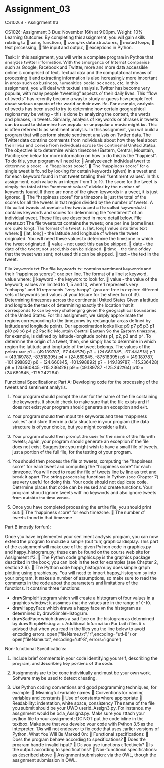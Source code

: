 # Assignment_03
CS1026B - Assignment #3

CS1026: Assignment 3
Due: November 16th at 9:00pm.
Weight: 10%
Learning Outcome:
By completing this assignment, you will gain skills relating to
 using functions,
 complex data structures,
 nested loops,
 text processing,
 file input and output,
 exceptions in Python.

Task:
In this assignment, you will write a complete program in Python that analyzes twitter information.
With the emergence of Internet companies such as Google, Facebook and Twitter, more and more
data accessible online is comprised of text. Textual data and the computational means of processing it
and extracting information is also increasingly more important in areas such as business, humanities,
social sciences, etc. In this assignment, you will deal with textual analysis.
Twitter has become very popular, with many people “tweeting” aspects of their daily lives. This “flow
of tweets” has recently become a way to study or guess how people feel about various aspects of the
world or their own life. For example, analysis of tweets has been used to try to determine how certain
geographical regions may be voting – this is done by analyzing the content, the words and phrases, in
tweets. Similarly, analysis of key words or phrases in tweets can be used to determine how popular or
unpopular a movie might be. This is often referred to as sentiment analysis.
In this assignment, you will build a program that will perform simple sentiment analysis on Twitter
data. The Twitter data contains comments from individuals about how they feel about their lives and
comes from individuals across the continental United States. The objective is to determine which
timezone (Eastern, Central, Mountain, Pacific; see below for more information on how to do this) is
the “happiest”. To do this, your program will need to:
 Analyze each individual tweet to determine a score – a “happiness score”.
 The “happiness score” for a single tweet is found by looking for certain keywords
(given) in a tweet and for each keyword found in that tweet totaling their “sentiment
values”. In this assignment, each value is an integer from 1 to 10. The score for the
tweet is simply the total of the “sentiment values” divided by the number of keywords
found. If there are none of the given keywords in a tweet, it is just ignored.
 The “happiness score” for a timezone is just the total of the scores for all the tweets in
that region divided by the number of tweets.
A file called tweets.txt contains the tweets and a file called keywords.txt contains keywords
and scores for determining the “sentiment” of an individual tweet. These files are described in
more detail below.
File tweets.txt
The file tweets.txt contains the tweets; one per line (some lines are quite long). The format of
a tweet is:
[lat, long] value date time text
where:
 [lat, long] - the latitude and longitude of where the tweet originated. You will need
these values to determine the timezone in which the tweet originated.
 value – not used; this can be skipped.
 date – the date of the tweet; not used, this can be skipped.
 time – the time of day that the tweet was sent; not used this can be skipped.
 text – the text in the tweet.

File keywords.txt
The file keywords.txt contains sentiment keywords and their “happiness scores”; one per line.
The format of a line is:
keyword, value
where:
 keyword - the keyword to look for.
 value – the value of the keyword; values are limited to 1, 5 and 10, where 1 represents
very “unhappy” and 10 represents “very happy”.
(you are free to explore different sets of keywords and values at your leisure for the sheer fun of it!).
Determining timezones across the continental United States
Given a latitude and longitude the task of determining exactly the location that it corresponds
to can be very challenging given the geographical boundaries of the United States. For this
assignment, we simply approximate the regions corresponding to the timezones by rectangular
areas defined by latitude and longitude points. Our approximation looks like:
p9 p7 p5 p3 p1
p10 p8 p6 p4 p2
Pacific Mountain Central Eastern
So the Eastern timezone, for example, is defined by latitude-longitude points p1, p2, p3 and
p4. To determine the origin of a tweet, then, one simply has to determine in which region the
latitude and longitude of the tweet belongs. The values of the points are:
p1 = (49.189787, -67.444574)
p2 = (24.660845, -67.444574)
p3 = (49.189787, -87.518395)
p4 = (24.660845, -87.518395)
p5 = (49.189787, -101.998892)
p6 = (24.660845, -101.998892)
p7 = (49.189787, -115.236428)
p8 = (24.660845, -115.236428)
p9 = (49.189787, -125.242264)
p10 = (24.660845, -125.242264)

Functional Specifications:
Part A: Developing code for the processing of the tweets and sentiment analysis.
1. Your program should prompt the user for the name of the file containing the keywords. It should
check to make sure that the file exists and if does not exist your program should generate an
exception and exit.

2. Your program should then input the keywords and their “happiness values” and store them in a
data structure in your program (the data structure is of your choice, but you might consider a list).

3. Your program should then prompt the user for the name of the file with tweets; again, your
program should generate an exception if the file does not exist. Suggestion: you might wish to
have a small file of tweets, just a portion of the full file, for the testing of your program.

4. You should then process the file of tweets, computing the “happiness score” for each tweet and
computing the “happiness score” for each timezone. You will need to read the file of tweets line
by line as text and break it apart. The string processing functions in Python (see Chapter 7) are
very useful for doing this. Your code should not duplicate code. Determine places that code can be
reused and create functions. Your program should ignore tweets with no keywords and also
ignore tweets from outside the time zones.

5. Once you have completed processing the entire file, you should print out:
 The “happiness score” for each timezone.
 The number of tweets found in that timezone.

Part B (mostly for fun):

Once you have implemented your sentiment analysis program, you can now extend the program to
include a simple (but fun) graphical display. This part of the assignment will make use of the given
Python code in graphics.py and happy_histogram.py; these can be found on the course web site for
Assignment #3.
 The Python code graphics.py is the graphics package described in the book; you can look in the
text for examples (see Chapter 2, section 2.6).
 The Python code happy_histogram.py does simple graph plotting using graphics.py. You will
need to import happy_histogram.py into your program. It makes a number of assumptions, so
make sure to read the comments in the code about the parameters and limitations of the
functions. It contains three functions:
- drawSimpleHistogram which will create a histogram of four values in a graphics window; it
assumes that the values are in the range of 0-10.
- drawHappyFace which draws a happy face on the histogram as determined by
drawSimpleHistogram.
- drawSadFace which draws a sad face on the histogram as determined by
drawSimpleHistogram.
Additional Information
For both files it is advised that when you read in the files you the line below to avoid encoding errors.
open("fileName.txt","r",encoding="utf-8") or open('fileName.txt', encoding='utf-8', errors='ignore')

Non-functional Specifications:
1. Include brief comments in your code identifying yourself, describing the program, and describing
key portions of the code.

2. Assignments are to be done individually and must be your own work. Software may be used to
detect cheating.

3. Use Python coding conventions and good programming techniques, for example:
 Meaningful variable names
 Conventions for naming variables and constants
 Use of constants where appropriate
 Readability: indentation, white space, consistency
The name of the file you submit should be your UWO userid_Assign3.py. For instance, my assignment
would be oola_Assign3.py. Make sure you attach your python file to your assignment; DO NOT put
the code inline in the textbox.
Make sure that you develop your code with Python 3.5 as the interpreter. TAs will not endeavor to fix
code that uses earlier versions of Python.
What You Will Be Marked On:
 Functional specifications:
 Does the program behave according to specifications?
 Does the program handle invalid input?
 Do you use functions effectively?
 Is the output according to specifications?
 Non-functional specifications: as described above
 Assignment submission: via the OWL, though the assignment submission in OWL.
